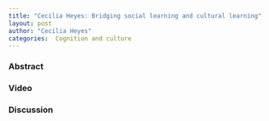 ```yaml
---
title: "Cecilia Heyes: Bridging social learning and cultural learning"
layout: post
author: "Cecilia Heyes"
categories:  Cognition and culture
---
```


### Abstract

### Video

### Discussion
